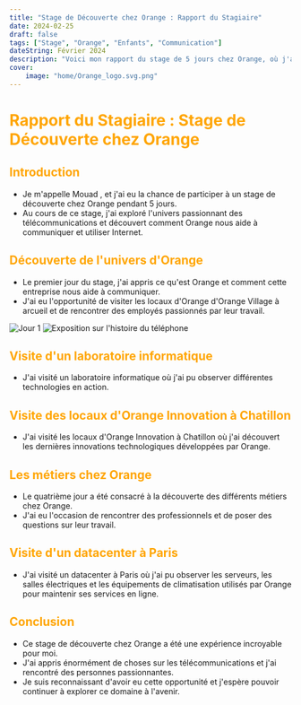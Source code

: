 ```yaml
---
title: "Stage de Découverte chez Orange : Rapport du Stagiaire"
date: 2024-02-25
draft: false
tags: ["Stage", "Orange", "Enfants", "Communication"]
dateString: Février 2024
description: "Voici mon rapport du stage de 5 jours chez Orange, où j'ai exploré l'univers passionnant des télécommunications. J'ai découvert comment Orange nous aide à communiquer et utilisé Internet, rencontré des professionnels et réalisé un projet final. Ce fut une expérience incroyable !"
cover:
    image: "home/Orange_logo.svg.png"
---
```


# <span style="color:orange;">Rapport du Stagiaire : Stage de Découverte chez Orange</span>

## <span style="color:orange;">Introduction</span>

- Je m'appelle Mouad , et j'ai eu la chance de participer à un stage de découverte chez Orange pendant 5 jours. 
- Au cours de ce stage, j'ai exploré l'univers passionnant des télécommunications et découvert comment Orange nous aide à communiquer et utiliser Internet.

## <span style="color:orange;">Découverte de l'univers d'Orange</span>

- Le premier jour du stage, j'ai appris ce qu'est Orange et comment cette entreprise nous aide à communiquer. 
- J'ai eu l'opportunité de visiter les locaux d'Orange d'Orange Village à arcueil  et de rencontrer des employés passionnés par leur travail.

![Jour 1](/home/ov.jpg)
![Exposition sur l'histoire du téléphone](/home/expo.jpg)

## <span style="color:orange;">Visite d'un laboratoire informatique</span>

- J'ai visité un laboratoire informatique où j'ai pu observer différentes technologies en action.

## <span style="color:orange;">Visite des locaux d'Orange Innovation à Chatillon</span>

- J'ai visité les locaux d'Orange Innovation à Chatillon où j'ai découvert les dernières innovations technologiques développées par Orange.

## <span style="color:orange;">Les métiers chez Orange</span>

- Le quatrième jour a été consacré à la découverte des différents métiers chez Orange. 
- J'ai eu l'occasion de rencontrer des professionnels et de poser des questions sur leur travail.

## <span style="color:orange;">Visite d'un datacenter à Paris</span>

- J'ai visité un datacenter à Paris où j'ai pu observer les serveurs, les salles électriques et les équipements de climatisation utilisés par Orange pour maintenir ses services en ligne.

## <span style="color:orange;">Conclusion</span>

- Ce stage de découverte chez Orange a été une expérience incroyable pour moi. 
- J'ai appris énormément de choses sur les télécommunications et j'ai rencontré des personnes passionnantes. 
- Je suis reconnaissant d'avoir eu cette opportunité et j'espère pouvoir continuer à explorer ce domaine à l'avenir.
